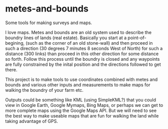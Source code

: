 # metes-and-bounds
Some tools for making surveys and maps.  

I love maps.  Metes and bounds are an old system used to describe the boundry lines of lands (real estate).  Basically you start at a point-of-begining, (such as the corner of an old stone-wall) and then proceed in such a direction (30 degrees 7 minutes 8 seconds West of North) for such a distance (300 links) than proceed in this other direction for some distance so forth.  Follow this process until the boundry is closed and any waypoints are fully constrained by the inital position and the directions followed to get there.

This project is to make tools to use coordinates combined with metes and bounds and various other inputs and measurements to make maps for walking the boundry of your farm etc.  

Outputs could be something like KML (using SimpleKML?) that you could view in Google Earth, Google Mymaps, Bing Maps, or perhaps we can get to more complete maps using the Google Maps API.  But we will need to see the best way to make useable maps that are fun for walking the land while taking advantage of GPS.


